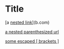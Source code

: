 # Title

[a [nested link](a.com)](b.com)

[a nested parenthesized url](a.com(()))

[some escaped \[ brackets \]](example.com)